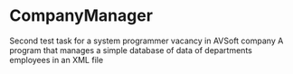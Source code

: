 # CompanyManager
Second test task for a system programmer vacancy in AVSoft company 
A program that manages a simple database of data of departments employees in an XML file
